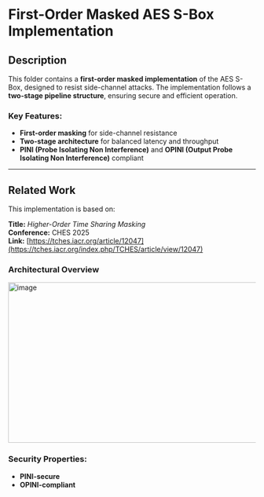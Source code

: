 # First-Order Masked AES S-Box Implementation

## Description  
This folder contains a **first-order masked implementation** of the AES S-Box, designed to resist side-channel attacks. The implementation follows a **two-stage pipeline structure**, ensuring secure and efficient operation.  

### Key Features:  
- **First-order masking** for side-channel resistance  
- **Two-stage architecture** for balanced latency and throughput  
- **PINI (Probe Isolating Non Interference)** and **OPINI (Output Probe Isolating Non Interference)** compliant  

---

## Related Work  
This implementation is based on:  

**Title:** *Higher-Order Time Sharing Masking*  
**Conference:** CHES 2025  
**Link:** [https://tches.iacr.org/article/12047](https://tches.iacr.org/index.php/TCHES/article/view/12047)  

### Architectural Overview  
<img width="774" height="327" alt="image" src="https://github.com/user-attachments/assets/98ec6bf4-558d-446d-9867-aa92d385fe67" />


### Security Properties:  
- **PINI-secure**
- **OPINI-compliant**
